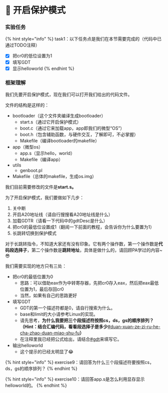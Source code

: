 # 🧐 开启保护模式

### 实验任务

{% hint style="info" %}
task1：以下任务点是我们在本节需要完成的（代码中已通过TODO注释）

* [x] 把cr0的低位设置为1
* [x] 填写GDT
* [x] 显示helloworld
{% endhint %}

### 框架理解

我们先要开启保护模式，现在我们可以打开我们给出的代码文件。

文件的结构是这样的：

* bootloader（这个文件夹编译生成bootloader）
  * start.s（通过它开启保护模式）
  * boot.c（通过它来加载app，app即我们的微型“OS”）
  * boot.h（包含辅助函数，与硬件交互，了解即可，不必掌握）
  * Makefile（编译bootloader的makefile）
* app（微型os）
  * app.s（显示hello，world）
  * Makefile（编译app）
* utils
  * genboot.pl
* Makefile（总体的makefile，生成os.img）

我们目前需要修改的文件是**start.s。**

为了开启保护模式，我们要做如下几步：

1. 关中断
2. 开启A20地址线（请自行搜搜看A20地址线是什么）
3. 加载GDTR（请看一下代码中的gdtDesc是什么）
4. 把cr0的最低位设置成1（翻阅一下前面的教程，会告诉你为什么要置为1）
5. 长跳转切换到保护模式

对于长跳转指令，不知道大家还有没有印象。它有两个操作数，第一个操作数是**代码段选择子**，第二个操作数是**跳转地址**，具体是做什么的，请回顾PA学过的内容\~😎

我们需要实现的地方只有三处：

* 把cr0的最低位置为0
  * 思路：可以借助eax作为中转寄存器，先把cr0存入eax，然后把eax最低位置为1，最后存回cr0
  * 当然，如果有自己的思路更好
* 填写GDT
  * GDT的第一个描述符都是0，请自行搜索为什么。
  * base和limit的大小请参考Linux的实现。
  * 请先思考，**为什么我要把三个段描述符按照cs，ds，gs的顺序排列？（Hint：结合汇编代码，看看段选择子是多少**[#duan-xuan-ze-zi-ru-he-cha-zhao-duan-miao-shu-fu](../../ji-chu-zhi-shi/ia32-de-cun-chu-guan-li/bao-hu-mo-shi.md#duan-xuan-ze-zi-ru-he-cha-zhao-duan-miao-shu-fu "mention")**）**
  * 在注释里我已经把公式给出，请结合[#gdt](../../ji-chu-zhi-shi/ia32-de-cun-chu-guan-li/bao-hu-mo-shi.md#gdt "mention")来填写它。
* 输出helloworld
  * 这个提示的已经太明显了:joy:

{% hint style="info" %}
exercise9：请回答为什么三个段描述符要按照cs，ds，gs的顺序排列？
{% endhint %}

{% hint style="info" %}
exercise10：请回答app.s是怎么利用显存显示helloworld的。
{% endhint %}
